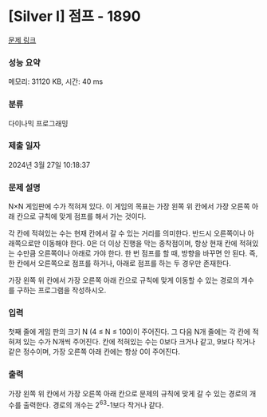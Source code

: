 # [Silver I] 점프 - 1890 

[문제 링크](https://www.acmicpc.net/problem/1890) 

### 성능 요약

메모리: 31120 KB, 시간: 40 ms

### 분류

다이나믹 프로그래밍

### 제출 일자

2024년 3월 27일 10:18:37

### 문제 설명

<p>N×N 게임판에 수가 적혀져 있다. 이 게임의 목표는 가장 왼쪽 위 칸에서 가장 오른쪽 아래 칸으로 규칙에 맞게 점프를 해서 가는 것이다.</p>

<p>각 칸에 적혀있는 수는 현재 칸에서 갈 수 있는 거리를 의미한다. 반드시 오른쪽이나 아래쪽으로만 이동해야 한다. 0은 더 이상 진행을 막는 종착점이며, 항상 현재 칸에 적혀있는 수만큼 오른쪽이나 아래로 가야 한다. 한 번 점프를 할 때, 방향을 바꾸면 안 된다. 즉, 한 칸에서 오른쪽으로 점프를 하거나, 아래로 점프를 하는 두 경우만 존재한다.</p>

<p>가장 왼쪽 위 칸에서 가장 오른쪽 아래 칸으로 규칙에 맞게 이동할 수 있는 경로의 개수를 구하는 프로그램을 작성하시오.</p>

### 입력 

 <p>첫째 줄에 게임 판의 크기 N (4 ≤ N ≤ 100)이 주어진다. 그 다음 N개 줄에는 각 칸에 적혀져 있는 수가 N개씩 주어진다. 칸에 적혀있는 수는 0보다 크거나 같고, 9보다 작거나 같은 정수이며, 가장 오른쪽 아래 칸에는 항상 0이 주어진다.</p>

### 출력 

 <p>가장 왼쪽 위 칸에서 가장 오른쪽 아래 칸으로 문제의 규칙에 맞게 갈 수 있는 경로의 개수를 출력한다. <span style="line-height:1.6em">경로의 개수는 2</span><sup style="line-height:1.6em">63</sup><span style="line-height:1.6em">-1보다 작거나 같다.</span></p>

